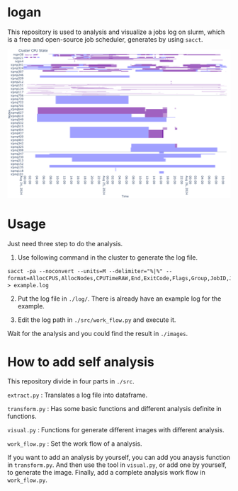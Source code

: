 # logan

This repository is used to analysis and visualize a jobs log on slurm, which is a free and open-source job scheduler, generates by using `sacct`. 

![image](./images/example_heatmap.png)

# Usage

Just need three step to do the analysis.

1. Use following command in the cluster to generate the log file.
```!bash
sacct -pa --noconvert --units=M --delimiter="%|%" --format=AllocCPUS,AllocNodes,CPUTimeRAW,End,ExitCode,Flags,Group,JobID,JobName,NCPUS,NNodes,NodeList,NTasks,Partition,ReqCPUS,ReqMem,ReqNodes,Start,State,Submit,SystemCPU,TimelimitRaw,TotalCPU,UserCPU > example.log
```

2. Put the log file in `./log/`. There is already have an example log for the example. 

3. Edit the log path in `./src/work_flow.py` and execute it.

Wait for the analysis and you could find the result in `./images`.

# How to add self analysis

This repository divide in four parts in `./src`.

`extract.py` : Translates a log file into dataframe.

`transform.py` : Has some basic functions and different analysis definite in functions.

`visual.py` : Functions for generate different images with different analysis.

`work_flow.py` : Set the work flow of a analysis.

If you want to add an analysis by yourself, you can add you anaysis function in `transform.py`. And then use the tool in `visual.py`, or add one by yourself, to generate the image. Finally, add a complete analysis work flow in `work_flow.py`.
